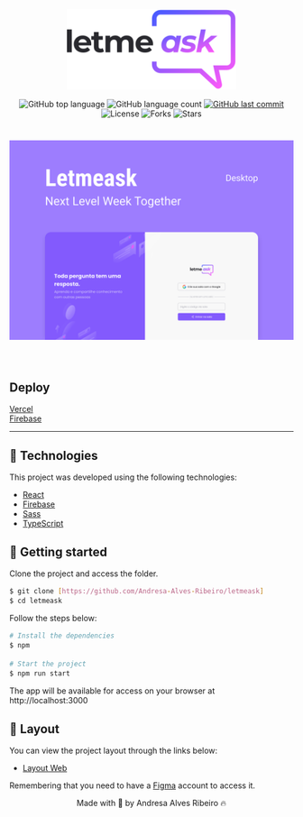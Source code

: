<p align="center">
  <img alt="Letmeask" src="github/logo.svg" width="300px">
</p>

<p align="center">
  <img alt="GitHub top language" src="https://img.shields.io/github/languages/top/Andresa-Alves-Ribeiro/letmeask?message=MIT&color=5965E0&labelColor=121214">

  <img alt="GitHub language count" src="https://img.shields.io/github/languages/count/Andresa-Alves-Ribeiro/letmeask?message=MIT&color=5965E0&labelColor=121214">

  <a href="https://github.com/Andresa-Alves-Ribeiro/letmeask/commits/main">
    <img alt="GitHub last commit" src="https://img.shields.io/github/last-commit/Andresa-Alves-Ribeiro/letmeask?message=MIT&color=5965E0&labelColor=121214">
  </a>

  <img  src="https://img.shields.io/static/v1?label=license&message=MIT&color=5965E0&labelColor=121214" alt="License">

  <img src="https://img.shields.io/github/forks/LucasWG94/letmeask?label=forks&message=MIT&color=5965E0&labelColor=121214" alt="Forks">

  <img src="https://img.shields.io/github/stars/LucasWG94/letmeask?label=stars&message=MIT&color=5965E0&labelColor=121214" alt="Stars">
</p>

<h1 align="center">
    <img alt="Letmeask" title="Letmeask" src="github/cover.svg" />
</h1>

<br>

## Deploy

[Vercel](https://letmeask-beta.vercel.app)
<br />
[Firebase](https://letmeask-4e263.web.app/)

---

## 🧪 Technologies

This project was developed using the following technologies:

-   [React](https://reactjs.org)
-   [Firebase](https://firebase.google.com/)
-   [Sass](https://sass-lang.com/)
-   [TypeScript](https://www.typescriptlang.org/)

## 🚀 Getting started

Clone the project and access the folder.

```bash
$ git clone [https://github.com/Andresa-Alves-Ribeiro/letmeask]
$ cd letmeask
```

Follow the steps below:

```bash
# Install the dependencies
$ npm

# Start the project
$ npm run start
```

The app will be available for access on your browser at http://localhost:3000

## 🔖 Layout

You can view the project layout through the links below:

-   [Layout Web](https://www.figma.com/file/u0BQK8rCf2KgzcukdRRCWh/Letmeask/duplicate)

Remembering that you need to have a [Figma](http://figma.com/) account to access it.
<br>

<p align="center">Made with 💜 by Andresa Alves Ribeiro 🔥</p>
